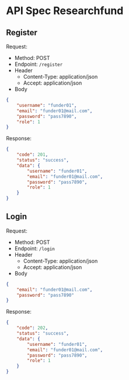 # API Spec Researchfund

## Register
Request:
- Method: POST
- Endpoint: `/register`
- Header
    - Content-Type: application/json
    - Accept: application/json
- Body
```json
{
    "username": "funder01",
    "email": "funder01@mail.com",
    "password": "pass7890",
    "role": 1
}
```

Response:

```json
{
    "code": 201,
    "status": "success",
    "data": {
        "username": "funder01",
        "email": "funder01@mail.com",
        "password": "pass7890",
        "role": 1
    }
}
```

## Login
Request:
- Method: POST
- Endpoint: `/login`
- Header
    - Content-Type: application/json
    - Accept: application/json
- Body
```json
{
    "email": "funder01@mail.com",
    "password": "pass7890"
}
```

Response:
```json
{
    "code": 202,
    "status": "success",
    "data": {
        "username": "funder01",
        "email": "funder01@mail.com",
        "password": "pass7890",
        "role": 1
    }
} 
```